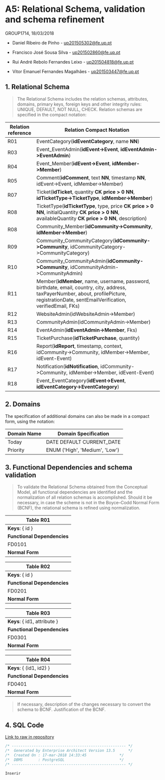 # A5: Relational Schema, validation and schema refinement

 GROUP1714, 18/03/2018 

* Daniel Ribeiro de Pinho - up201505302@fe.up.pt 

* Francisco José Sousa Silva - up201502860@fe.up.pt 

* Rui André Rebolo Fernandes Leixo - up201504818@fe.up.pt 

* Vitor Emanuel Fernandes Magalhães - up201503447@fe.up.pt 
 
 
## 1. Relational Schema
 
> The Relational Schema includes the relation schemas, attributes, domains, primary keys, foreign keys and other integrity rules: UNIQUE, DEFAULT, NOT NULL, CHECK.
> Relation schemas are specified in the compact notation:
 
| Relation reference | Relation Compact Notation                                            |
| ------------------ | -------------------------------------------------------------------- |
| R01                | EventCategory(__idEventCategory__, name **NN**)                                         |
| R03                | Event_EventAdmin(__idEvent->Event__, __idEventAdmin->EventAdmin__)                       |
| R04                | Event_Member(__idEvent->Event__, __idMember->Member__)					 |
| R05		              | Comment(__idComment__, text **NN**, timestamp **NN**, idEvent->Event, idMember->Member) 				|
| R07		              | Ticket(__idTicket__, quantity **CK price > 0 NN**, __idTicketType->TicketType__, __idMember->Member__) |
| R08		              | TicketType(__idTicketType__, type, price **CK price > 0 NN**, initialQuantity **CK price > 0 NN**, availableQuantity **CK price > 0 NN**, description) |
| R08                | Community_Member(__idCommunity->Community__, __idMember->Member__) |
| R09                | Community_CommunityCategory(__idCommunity->Community__, idCommunityCategory->CommunityCategory) |
| R10                | Community_CommunityAdmin(__idCommunity->Community__, idCommunityAdmin->CommunityAdmin)
| R11                | Member(__idMember__, name, username, password, birthdate, email, country, city, address, taxPayerNumber, about, profilePicture, registrationDate, sentEmailVerification, verifiedEmail, FKs) |
| R12                | WebsiteAdmin(idWebsiteAdmin->Member) |
| R13                | CommunityAdmin(idCommunityAdmin->Member) |
| R14                | EventAdmin(__idEventAdmin->Member__, Fks)
| R15                | TicketPurchase(__idTicketPurchase__, quantity) |
| R16                | Report(__idReport__, timestamp, context, idCommunity->Community, idMember->Member, idEvent-Event) |
| R17                | Notification(__idNotification__, idCommunity->Community, idMember->Member, idEvent-Event) |
| R18                | Event_EventCategory(__idEvent->Event__, __idEventCategory->EventCategory__)               |

## 2. Domains
 
The specification of additional domains can also be made in a compact form, using the notation:
 
| Domain Name | Domain Specification           |
| ----------- | ------------------------------ |
| Today	      | DATE DEFAULT CURRENT_DATE      |
| Priority    | ENUM ('High', 'Medium', 'Low') |
 
 
## 3. Functional Dependencies and schema validation
 
> To validate the Relational Schema obtained from the Conceptual Model, all functional dependencies are identified and the normalization of all relation schemas is accomplished. Should it be necessary, in case the scheme is not in the Boyce–Codd Normal Form (BCNF), the relational schema is refined using normalization.
 
| **Table R01**                   |
| ------------------------------- |
| **Keys**: { id }                |
| **Functional Dependencies**     |
| FD0101          | id → attribute |
| **Normal Form** | BCNF           |
 
| **Table R02**                   |
| ------------------------------- |
| **Keys**: { id }                |
| **Functional Dependencies**     |
| FD0201          | id → attribute |
| **Normal Form** | BCNF           |
 
| **Table R03**                            |
| ---------------------------------------- |
| **Keys**: { id1, attribute }             |
| **Functional Dependencies**              |
| FD0301          | {id} → {id2, attribute} |
| **Normal Form** | BCNF                    |
 
| **Table R04**                                   |
| ----------------------------------------------- |
| **Keys**: { (id1, id2) }                        |
| **Functional Dependencies**                     |
| FD0401          | {(id1,id2)} → {id3, attribute} |
| **Normal Form** | BCNF                           |
 
> If necessary, description of the changes necessary to convert the schema to BCNF.
> Justification of the BCNF.
 
## 4. SQL Code

[Link to raw in repository](https://raw.githubusercontent.com/LastLombax/lbaw1714/master/database.SQL?token=AYlAMTKol8Y9z7J3DGtv-ZwywPbYAf2Lks5atmNPwA%3D%3D)  

```sql
/* ---------------------------------------------------- */
/*  Generated by Enterprise Architect Version 13.5 		*/
/*  Created On : 17-mar-2018 14:33:45 				*/
/*  DBMS       : PostgreSQL 						*/
/* ---------------------------------------------------- */

Inserir 
```


